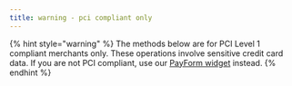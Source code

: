 ```yaml
---
title: warning - pci compliant only
---
```


{% hint style="warning" %}
The methods below are for PCI Level 1 compliant merchants only. These operations involve sensitive credit card data. If you are not PCI compliant, use our [PayForm widget](../../documentation/getting-started/integration-options/payform.md) instead.&#x20;
{% endhint %}
